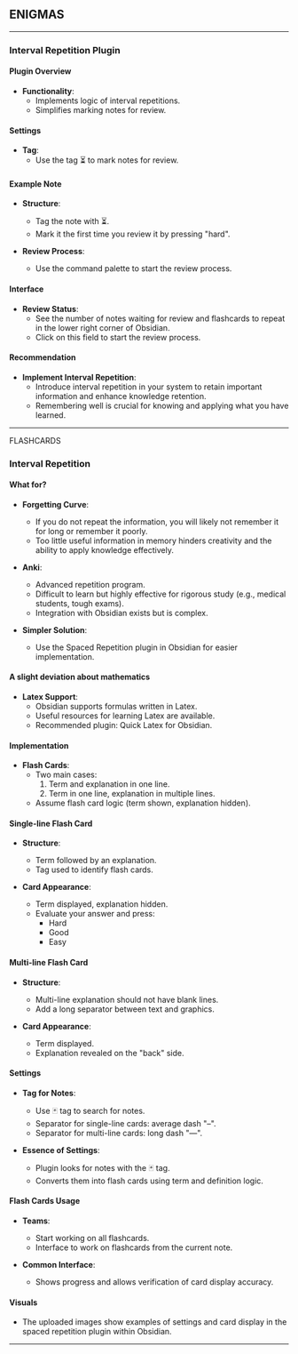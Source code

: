 

## ENIGMAS
----

### Interval Repetition Plugin

#### Plugin Overview

- **Functionality**:
    - Implements logic of interval repetitions.
    - Simplifies marking notes for review.

#### Settings

- **Tag**:
    - Use the tag ⏳ to mark notes for review.

#### Example Note

- **Structure**:
    
    - Tag the note with ⏳.
    - Mark it the first time you review it by pressing "hard".
- **Review Process**:
    
    - Use the command palette to start the review process.

#### Interface

- **Review Status**:
    - See the number of notes waiting for review and flashcards to repeat in the lower right corner of Obsidian.
    - Click on this field to start the review process.

#### Recommendation

- **Implement Interval Repetition**:
    - Introduce interval repetition in your system to retain important information and enhance knowledge retention.
    - Remembering well is crucial for knowing and applying what you have learned.

-----

FLASHCARDS

### Interval Repetition

#### What for?

- **Forgetting Curve**:
    
    - If you do not repeat the information, you will likely not remember it for long or remember it poorly.
    - Too little useful information in memory hinders creativity and the ability to apply knowledge effectively.
- **Anki**:
    
    - Advanced repetition program.
    - Difficult to learn but highly effective for rigorous study (e.g., medical students, tough exams).
    - Integration with Obsidian exists but is complex.
- **Simpler Solution**:
    
    - Use the Spaced Repetition plugin in Obsidian for easier implementation.

#### A slight deviation about mathematics

- **Latex Support**:
    - Obsidian supports formulas written in Latex.
    - Useful resources for learning Latex are available.
    - Recommended plugin: Quick Latex for Obsidian.

#### Implementation

- **Flash Cards**:
    - Two main cases:
        1. Term and explanation in one line.
        2. Term in one line, explanation in multiple lines.
    - Assume flash card logic (term shown, explanation hidden).

#### Single-line Flash Card

- **Structure**:
    
    - Term followed by an explanation.
    - Tag used to identify flash cards.
- **Card Appearance**:
    
    - Term displayed, explanation hidden.
    - Evaluate your answer and press:
        - Hard
        - Good
        - Easy

#### Multi-line Flash Card

- **Structure**:
    
    - Multi-line explanation should not have blank lines.
    - Add a long separator between text and graphics.
- **Card Appearance**:
    
    - Term displayed.
    - Explanation revealed on the "back" side.

#### Settings

- **Tag for Notes**:
    
    - Use 🃏 tag to search for notes.
    - Separator for single-line cards: average dash "–".
    - Separator for multi-line cards: long dash "—".
- **Essence of Settings**:
    
    - Plugin looks for notes with the 🃏 tag.
    - Converts them into flash cards using term and definition logic.

#### Flash Cards Usage

- **Teams**:
    
    - Start working on all flashcards.
    - Interface to work on flashcards from the current note.
- **Common Interface**:
    
    - Shows progress and allows verification of card display accuracy.

#### Visuals

- The uploaded images show examples of settings and card display in the spaced repetition plugin within Obsidian.


-----